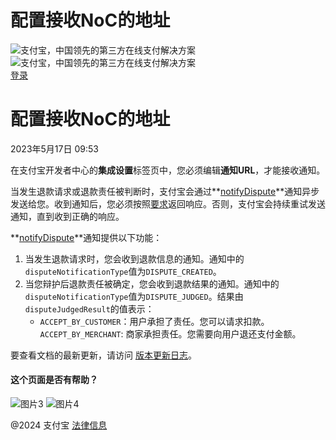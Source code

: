 配置接收NoC的地址
==================

![支付宝，中国领先的第三方在线支付解决方案](https://ac.alipay.com/storage/2024/3/26/d66c43c0-440d-4c97-9976-f2028a2c8c5e.svg)![支付宝，中国领先的第三方在线支付解决方案](https://ac.alipay.com/storage/2024/3/26/a48bd336-aea0-4f16-bf83-616eacbb4434.svg)  
[登录](https://global.alipay.com/ilogin/account_login.htm?goto=https%3A%2F%2Fglobal.alipay.com%2Fdocs%2Fac%2Fdispute%2Fnoc)  

配置接收NoC的地址
==================

2023年5月17日 09:53

在支付宝开发者中心的**集成设置**标签页中，您必须编辑**通知URL**，才能接收通知。

当发生退款请求或退款责任被判断时，支付宝会通过**[notifyDispute](https://global.alipay.com/docs/ac/card/notify_dispute)**通知异步发送给您。收到通知后，您必须按照[要求](https://global.alipay.com/docs/ac/cashierpay/notifications#JtjSl)返回响应。否则，支付宝会持续重试发送通知，直到收到正确的响应。

**[notifyDispute](https://global.alipay.com/docs/ac/card/notify_dispute)**通知提供以下功能：

1.  当发生退款请求时，您会收到退款信息的通知。通知中的`disputeNotificationType`值为`DISPUTE_CREATED`。
2.  当您辩护后退款责任被确定，您会收到退款结果的通知。通知中的`disputeNotificationType`值为`DISPUTE_JUDGED`。结果由`disputeJudgedResult`的值表示：
    *   `ACCEPT_BY_CUSTOMER`：用户承担了责任。您可以请求扣款。
`ACCEPT_BY_MERCHANT`: 商家承担责任。您需要向用户退还支付金额。

要查看文档的最新更新，请访问 [版本更新日志](https://global.alipay.com/docs/releasenotes)。

#### 这个页面是否有帮助？
![图片3](https://ac.alipay.com/storage/2021/5/20/19b2c126-9442-4f16-8f20-e539b1db482a.png) ![图片4](https://ac.alipay.com/storage/2021/5/20/e9f3f154-dbf0-455f-89f0-b3d4e0c14481.png)

@2024 支付宝 [法律信息](https://global.alipay.com/docs/ac/platform/membership)